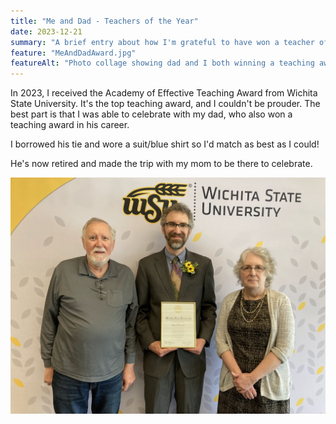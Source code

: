 ```yaml
---
title: "Me and Dad - Teachers of the Year"
date: 2023-12-21
summary: "A brief entry about how I'm grateful to have won a teacher of the year award just like my dad."
feature: "MeAndDadAward.jpg"
featureAlt: "Photo collage showing dad and I both winning a teaching award"
---
```


In 2023, I received the Academy of Effective Teaching Award from Wichita State University.  It's the top teaching award, and I couldn't be prouder.  The best part is that I was able to celebrate with my dad, who also won a teaching award in his career.

I borrowed his tie and wore a suit/blue shirt so I'd match as best as I could! 

He's now retired and made the trip with my mom to be there to celebrate.

![me mom and dad](./IMG_7045.jpg)
